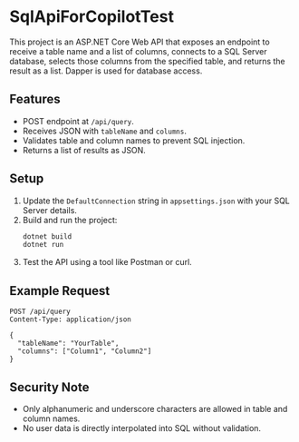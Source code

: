 # SqlApiForCopilotTest

This project is an ASP.NET Core Web API that exposes an endpoint to receive a table name and a list of columns, connects to a SQL Server database, selects those columns from the specified table, and returns the result as a list. Dapper is used for database access.

## Features
- POST endpoint at `/api/query`.
- Receives JSON with `tableName` and `columns`.
- Validates table and column names to prevent SQL injection.
- Returns a list of results as JSON.

## Setup
1. Update the `DefaultConnection` string in `appsettings.json` with your SQL Server details.
2. Build and run the project:
   ```sh
   dotnet build
   dotnet run
   ```
3. Test the API using a tool like Postman or curl.

## Example Request
```
POST /api/query
Content-Type: application/json

{
  "tableName": "YourTable",
  "columns": ["Column1", "Column2"]
}
```

## Security Note
- Only alphanumeric and underscore characters are allowed in table and column names.
- No user data is directly interpolated into SQL without validation.
